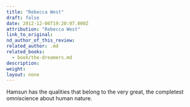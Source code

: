 ```yaml
---
title: "Rebecca West"
draft: false
date: 2012-12-06T19:20:07.000Z
attribution: "Rebecca West"
link_to_original:
nd_author_of_this_review:
related_author: .md
related_books:
  - book/the-dreamers.md
description:
weight:
layout: none
---
```

Hamsun has the qualities that belong to the very great, the completest omniscience about human nature.

